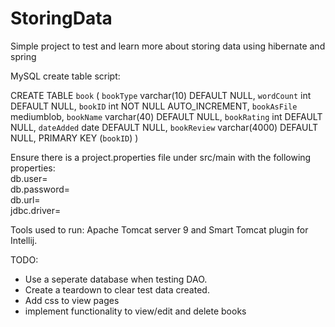 # StoringData

Simple project to test and learn more about storing data using hibernate and spring <br />

 MySQL create table script:  <br />

CREATE TABLE `book` (
  `bookType` varchar(10) DEFAULT NULL,
  `wordCount` int DEFAULT NULL,
  `bookID` int NOT NULL AUTO_INCREMENT,
  `bookAsFile` mediumblob,
  `bookName` varchar(40) DEFAULT NULL,
  `bookRating` int DEFAULT NULL,
  `dateAdded` date DEFAULT NULL,
  `bookReview` varchar(4000) DEFAULT NULL,
  PRIMARY KEY (`bookID`)
)

Ensure there is a project.properties file under src/main with the following properties: <br />
db.user= <br />
db.password= <br />
db.url= <br />
jdbc.driver= <br />

Tools used to run: Apache Tomcat server 9 and Smart Tomcat plugin for Intellij.

TODO:
* Use a seperate database when testing DAO.
* Create a teardown to clear test data created. 
* Add css to view pages
* implement functionality to view/edit and delete books
